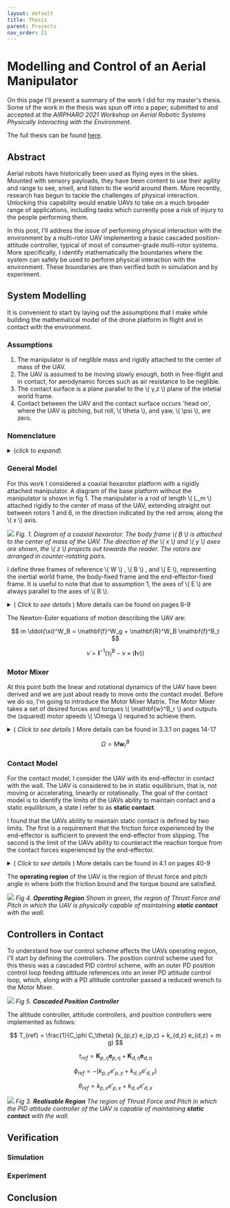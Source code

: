 ```yaml
---
layout: default
title: Thesis
parent: Projects
nav_order: 21
---
```

# **Modelling and Control of an Aerial Manipulator**
On this page I'll present a summary of the work I did for my master's thesis. Some of the work in the thesis was spun off into a paper, submitted to and accepted at the *AIRPHARO 2021 Workshop on Aerial Robotic Systems Physically Interacting with the Environment*.

The full thesis can be found [here](/assets/MSC_Thesis.pdf). 

## Abstract
Aerial robots have historically been used as flying eyes in the skies. Mounted with sensory payloads, they have been content to use their agility and range to see, smell, and listen to the world around them. More recently, research has begun to tackle the challenges of physical interaction. Unlocking this capability would enable UAVs to take on a much broader range of applications, including tasks which currently pose a risk of injury to the people performing them.

In this post, I'll address the issue of performing physical interaction with the environment by a multi-rotor UAV implementing a basic cascaded position-attitude controller, typical of most of consumer-grade multi-rotor systems. More specifically, I identify mathematically the boundaries where the system can safely be used to perform physical interaction with the environment. These boundaries are then verified both in simulation and by experiment.

## System Modelling
It is convenient to start by laying out the assumptions that I make while building the mathematical model of the drone platform in flight and in contact with the environment. 

### Assumptions
1. The manipulator is of neglible mass and rigidly attached to the center of mass of the UAV.
2. The UAV is assumed to be moving slowly enough, both in free-flight and in contact, for aerodynamic forces such as air resistance to be neglible.
3. The contact surface is a plane parallel to the \\( y,z \\) plane of the intetial world frame.
4. Contact between the UAV and the contact surface occurs 'head on', where the UAV is pitching, but roll, \\( \theta \\), and yaw, \\( \psi \\), are zero.

### Nomenclature 
<details>
<summary> (<i>click to expand</i>) </summary>

<table>
<colgroup>
<col width="10%" />
<col width="90%" />
</colgroup>
<thead>
<tr class="header">
<th>Symbol</th>
<th>Description</th>
</tr>
</thead>
<tbody>
<tr>
<td markdown="span"> $$ W $$ </td>
<td markdown="span"> The inertial world frame, fixed at some point in space</td>
</tr>
<tr>
<td markdown="span"> $$ B $$ </td>
<td markdown="span"> The body frame, fixed to the center of mass of the UAV</td>
</tr>
<tr>
<td markdown="span"> $$ E $$ </td>
<td markdown="span"> The end-effector frame, fixed to the tip of the manipulator</td>
</tr>
<tr>
<td markdown="span"> $$ {\xi}^\circ_\star $$ </td>
<td markdown="span"> The position of the origin of frame \\( \star \\) w.r.t. frame \\( \circ \\).  
\\( \xi^\circ_\star = \begin{bmatrix} x^\circ_\star & y^\circ_\star  & z^\circ_\star  \end{bmatrix}^T \\) </td>
</tr>
<tr>
<td markdown="span"> $$ \dot{\xi}^\circ_\star $$ </td>
<td markdown="span"> The velocity of the origin of frame \\( \star \\) w.r.t. frame \\( \circ \\).  
\\( \dot{\xi}^\circ_\star = \begin{bmatrix} \dot{x}^\circ_\star & \dot{y}^\circ_\star  & \dot{z}^\circ_\star  \end{bmatrix}^T \\) </td>
</tr>
<tr>
<td markdown="span"> $$ \ddot{\xi}^\circ_\star $$ </td>
<td markdown="span"> The acceleration of the origin of frame \\( \star \\) w.r.t. frame \\( \circ \\).  
\\( \ddot{\xi}^\circ_\star = \begin{bmatrix} \ddot{x}^\circ_\star & \ddot{y}^\circ_\star  & \ddot{z}^\circ_\star  \end{bmatrix}^T \\) </td>
</tr>
<tr>
<td markdown="span"> $$ R^\circ_\star $$ </td>
<td markdown="span"> The [rotation matrix](https://en.wikipedia.org/wiki/Rotation_formalisms_in_three_dimensions#Rotation_matrix) representing the orientation of frame $$\star$$ with respect to frame $$\circ$$.  </td>
</tr>
<tr>
<td markdown="span"> $$ \eta $$ </td>
<td markdown="span"> The euler angle parameterization of the orientation of the body frame with respect to the inertial frame.  
\\( \eta = \begin{bmatrix} \phi & \theta & \psi\end{bmatrix}^T \\) </td>
</tr>
<tr>
<td markdown="span"> $$ \dot{\eta} $$ </td>
<td markdown="span">  Time derivative of the euler angles.  
\\( \dot{\eta} = \begin{bmatrix} \dot{\phi} & \dot{\theta} & \dot{\psi} \end{bmatrix}^T \\) 
</td>
</tr>
<tr>
<td markdown="span"> $$ \nu $$ </td>
<td markdown="span">  Instantaneous angular velocity of the UAV with respect to the body frame.  
\\( \nu = \begin{bmatrix} p & q & r \end{bmatrix}^T \\)</td>
</tr>
<tr>
<td markdown="span"> $$ \dot{\nu} $$ </td>
<td markdown="span"> Instantaneous angular acceleration of the UAV with respect to the body frame.  
\\( \dot{\nu} = \begin{bmatrix} \dot{p} & \dot{q} & \dot{r} \end{bmatrix}^T \\)</td>
</tr>
<tr>
<td markdown="span"> $$ m $$ </td>
<td markdown="span"> The mass of the UAV </td>
</tr>
<tr>
<td markdown="span"> $$ g $$ </td>
<td markdown="span"> The acceleration due to gravity</td>
</tr>
<tr>
<td markdown="span"> $$ \textbf{I} $$ </td>
<td markdown="span"> The moment of inertia of the UAV</td>
</tr>
<tr>
<td markdown="span"> $$ f^\circ $$ </td>
<td markdown="span"> Force described in frame $$ \circ $$</td>
</tr>
<tr>
<td markdown="span"> $$ \tau^\circ $$ </td>
<td markdown="span"> Torque described in frame $$ \circ $$</td>
</tr>
<tr>
<td markdown="span"> $$ S_\alpha, C_\alpha, T_\alpha $$ </td>
<td markdown="span"> Shorthand for $$ \sin(\alpha), \cos(\alpha), \tan(\alpha) $$</td>
</tr>
</tbody>
</table>
</details>

### General Model
For this work I considered a coaxial hexarotor platform with a rigidly attached manipulator. A diagram of the base platform without the manipulator is shown in fig 1. The manipulator is a rod of length \\( L_m \\) attached rigidly to the center of mass of the UAV, extending straight out between rotors 1 and 6, in the direction indicated by the red arrow, along the \\( x \\) axis.

![](/assets/Thesis_page_4.png)
*Fig. 1.  Diagram of a coaxial hexarotor. The body frame  \\( B \\)  is attached to the center of mass of the UAV. The direction of the \\( x \\) and \\( y \\) axes are shown, the \\( z \\) projects out towards the reader. The rotors are arranged in counter-rotating pairs.*

I define three frames of reference \\( W \\) , \\( B \\) , and \\( E \\), representing the inertial world frame, the body-fixed frame and the end-effector-fixed frame. It is useful to note that due to assumption 1, the axes of \\( E \\) are always parallel to the axes of \\( B \\).

<details>
<summary> (<i> Click to see details </i>) More details can be found on pages 6-9</summary>

The six rotors are arranged as shown in fig. 1. Each rotor is centered at a point  
$$ \mathbf{r}^B_i = L_r \begin{bmatrix} \cos(60i - 30) \\ -\sin(60i - 30) \\ 0 \end{bmatrix} $$

where \( L_r \) is the distance from the center of mass of the UAV to the center of each rotor. The 
\( i^{th} \) rotor generates a force \( \mathbf{f}^B_i \) and a torque \( \tau^B_i \) given by  
$$ \mathbf{f}^B_i = k \begin{bmatrix} 0 \\ 0 \\ \omega^2_i \end{bmatrix} \tag{1} $$

$$ \tau^B_i = S(\mathbf{r}^B_i) \mathbf{f}^B_i + b \begin{bmatrix} 0 \\ 0 \\ \omega^2_i \end{bmatrix} + I_M \begin{bmatrix} 0 \\ 0 \\ \dot{\omega_i} \end{bmatrix} \tag{2} $$
where \( \omega_i \) is the angular velocity of the \( i^{th} \) rotor, \( k \) is the lift constant, \( b \) is the drag constant, \( I_M \) is the momnet of inertia of the rotor, and \( S(\cdot) \) maps a vector to its [skew symmetric matrix](https://en.wikipedia.org/wiki/Skew-symmetric_matrix).

The derivative motor term \( I_M \dot{\omega_i} \) is omitted from the rest of the derivation due to it's small value.

The total thrust force \( \mathbf{f}^B_t \) generated by the rotors is found by simply summing the various forces generated by each rotor. Due to the layout of the rotors on a coaxial multirotor, the force generated by each rotor occurs along the \( z \) axis of the body frame. The total thrust force then only has one non-zero component ( in \( B \) ) denoted \( T \).
$$ \mathbf{f}^B_t = \sum^6_{i = 1} \mathbf{f}^B_i = \begin{bmatrix} 0 \\ 0 \\ T \end{bmatrix} \tag{3} $$

The total torque is calculated in the same way.  
$$ \tau^B_t = \sum^6_{i = 1} \tau^B_i = \begin{bmatrix} \tau_\phi \\ \tau_\theta \\ \tau_\psi \end{bmatrix} \tag{4} $$
 
The total wrench generated by the UAV is a vector with 6 elements, 3 elements of force and 3 elements of torque. Of these 6 elements, 4 of them are non-zero, the thrust force along the \( z \) axis and torques around each of the axes of \( B \). The reduced wrench vector \( \mathbf{w}^B_r \) contains only these active elements.
$$ \mathbf{w}^B_{total} = \begin{bmatrix} \mathbf{f}^B_t \\ \tau^B_t \end{bmatrix} = \begin{bmatrix}0 \\ 0 \\ T \\ \tau_\phi \\ \tau_\theta \\ \tau_\psi \end{bmatrix} = \begin{bmatrix} 0 \\ 0 \\ \mathbf{w}^B_r \end{bmatrix} \tag{5} $$

The linear dynamics of the UAV in the inertial world frame \( W \) are given by  
$$ m \ddot{\xi}^W_B = \mathbf{f}^W_g + \mathbf{R}^W_B \mathbf{f}^B_t \tag{6} $$
where  
$$ \mathbf{f}^W_g = \begin{bmatrix} 0 \\ 0 \\ -mg \end{bmatrix} \tag{7}$$  
is the force of gravity and \( \mathbf{R}^W_B \) is the rotation matrix, presenting the orientation of \( B \) with respect to \( W \).

The rotation matrix \( \mathbf{R}^W_B\) is parameterized by \( \eta = \begin{bmatrix} \phi & \theta & \psi \end{bmatrix}^T \), using the [yaw-pitch-roll convention](https://en.wikipedia.org/wiki/Euler_angles#Tait%E2%80%93Bryan_angles).  

$$ \mathbf{R}^W_B = R_z (\psi) R_y (\theta) R_x (\phi) = \begin{bmatrix}C_\psi C_\theta  & C_\psi S_\phi S_\theta - C_\phi S_\psi  & S_\phi S_\psi + C_\phi C_\psi S_\theta \\ C_\theta S_\psi  & C_\phi C_\psi + S_\phi S_\psi S_\theta  & C_\phi S_\psi S_\theta - C_\psi S_\phi \\ -S_\theta  & C_\theta S_\phi  & C_\phi C_\theta\end{bmatrix} \tag{8} $$

where \( R_z (\psi) \) represents a rotation of \( \psi \) around the \( z \) axis, followed by \( R_y (\theta) \) around the new \( y \) axis and then \( R_x (\phi) \) around the final \( x \) axis. The inverse operation, that is the rotation matrix from the inertial frame to the body frame, is given by

$$ R^B_W = \left(R^W_B\right)^{-1} = \left(R^W_B\right)^T $$

by the general properties of rotation matrices.

Putting equations 3, 6, 7, and 8 together reveal the linear dynamics of the UAV

$$ m \ddot{\xi}^W_B = \begin{bmatrix}  T (S_\phi S_\psi + C_\phi C_\psi S_\theta) \\ -T (C_\psi S_\phi - C_\phi S_\psi S_\theta) \\ T C_\phi C_\theta - m g\end{bmatrix} \tag{9}$$

It's worth noting that, for the UAV to remain airborne, it needs to maintain zero acceleration along the \( z \) axis of the inertial frame \( W \). From equation 9,   

$$ m \ddot{z}^W_B = T C_\theta C_\phi - mg = 0 $$  

Solving for \( T \) to find the thrust required to hover, reveals  

$$ T_{hover} = \frac{mg}{C_\theta C_\phi} \tag{10} $$

The rotational dynamics of the UAV in \( B \) are given by 

$$ \mathbf{I}\dot{\nu} + \nu \times (\mathbf{I}\nu) = \tau^B_t \tag{11} $$
Solving equation 11 for the angular aceleration \( \dot{\nu} \), 

$$ \dot{\nu} = \mathbf{I}^{-1}\left(\tau^B_t - \nu \times \left(\mathbf{I}\nu\right)\right) $$

The transformation from the angular velocity of the UAV with respect to \( W \) to the angular velocity of the UAV with respect to \( B \) can be expressed as a matrix \( \mathbf{W}_\eta \). 

$$ \nu = \mathbf{W}_\eta \dot{\eta} $$ 

$$ \dot{\eta} = \mathbf{W}^{-1}_\eta \nu $$

where 

$$ \mathbf{W}_\eta = \begin{bmatrix} 1 & 0 & -S_\theta \\ 0 & C_\theta & C_\theta S_\phi \\ 0 & -S_\phi & C_\theta C_\phi \end{bmatrix} $$

</details>

The Newton-Euler equations of motion describing the UAV are:

$$ m \ddot{\xi}^W_B = \mathbf{f}^W_g + \mathbf{R}^W_B \mathbf{f}^B_t $$

$$ \dot{\nu} = \mathbf{I}^{-1}\left(\tau^B_t - \nu \times \left(\mathbf{I}\nu\right)\right) $$


### Motor Mixer

At this point both the linear and rotational dynamics of the UAV have been derived and we are just about ready to move onto the contact model. Before we do so, I'm going to introduce the Motor Mixer Matrix. The Motor Mixer takes a set of desired forces and torques \\( \mathbf{w}^B_r \\) and outputs the (squared) motor speeds \\( \Omega \\) required to achieve them.

<details>
<summary> (<i> Click to see details </i>) More details can be found in 3.3.1 on pages 14-17</summary>

It is evident from equations 2 and 3 that the force and torque are functions of the squared rotor speeds. This fact carries through to equation 6. It is convenient for future derivations to take a look at the reduced wrench vector \( \mathbf{w}^B_r \) w.r.t. the squared motor speeds.

First we define the vector \( \Omega \) to be the vector of squared motor speeds.

$$ \Omega = \begin{bmatrix} \omega^2_1 \\ \omega^2_2 \\ \cdots \\ \omega^2_6 \end{bmatrix} $$

It is now possible to descibe the reduced wrench vector as a function of \( \Omega \).

$$ \mathbf{w}^B_r = \mathbf{J} \Omega $$

where \( \mathbf{J} \in \mathbb{R}^{4 \times 6} \) is the Jacobian of \( \mathbf{w}^B_r \) w.r.t. \( \Omega \). The pseudoinverse of the Jacobian

$$ M = J^+ $$ 

is called the motor mixer matrix and maps some reduced wrench to the (squared) rotor speeds required to achieve it.

</details>

$$ \Omega = M\mathbf{w}^B_r $$

### Contact Model

For the contact model, I consider the UAV with its end-effector in contact with the wall. The UAV is considered to be in static equilibrium, that is, not moving or accelerating, linearlly or rotationally. The goal of the contact model is to identify the limits of the UAVs ability to maintain contact and a static equilibrium, a state I refer to as **static contact**.

I found that the UAVs ability to maintain static contact is defined by two limits. The first is a requirement that the friction force experienced by the end-effector is sufficient to prevent the end-effector from slipping. The second is the limit of the UAVs ability to counteract the reaction torque from the contact forces experienced by the end-effector. 

<details>
<summary> (<i> Click to see details </i>) More details can be found in 4.1 on pages 40-9</summary>

As the UAV applies a force on the wall, a countervailing force is applied on the end-effector of the UAV. This force is made up of two parts, a normal force and a friction force. The normal force, on the other hand, works to prevent the end-effector from penetrating the contact surface. The friction force occurs parallel to the contact surface and works to prevent the end-effector from slipping along the wall. The magnitude of the force of friction is proportional to the normal force.

From assumption 3 it follows that the contact force experienced by the UAV at the end-effector is,

$$ \mathbf{f}^W_c = \begin{bmatrix} f_n \\ f_{f,y} \\ f_{f,z} \end{bmatrix} $$

During static contact the following must be true,

$$ \lvert f_f \rvert  \leq \mu \lvert f_n \rvert $$

When the UAV is in static contact with the wall, 

$$ m \ddot{\xi}^W_B = \mathbf{f}^W_g + \mathbf{R}^W_B \mathbf{f}^B_t + \mathbf{f}^W_c = 0$$
$$ \mathbf{f}^W_c =-\mathbf{f}^W_g - \mathbf{R}^W_B \mathbf{f}^B_t = \left\lbrack\begin{array}{c} -T(S_\phi S_\psi + C_\phi C_\psi S_\theta) \\ -T(C_\phi S_\psi S_\theta - C_\psi S_\phi) \\ -T C_\phi C_\theta+m g\end{array}\right\rbrack $$

where T is the thrust force generated by the UAV. 

Applying assumption 4 and the friction inequality reveal the limits imposed by friction of the UAVs ability to maintain static contact.

$$ \lvert T C_\theta - m g \rvert \leq \mu \lvert T S_\theta \rvert $$


![](/assets/friction_bound_0_7.png)
*Fig 2.* ***Friction Bound*** *The yellow region represents the region of thrust force and pitch angle where the friction force is large enough to prevent the end-effector froms slipping along the wall. The yellow region is plotted with \\(\mu=0.7\\).*

Friction does not provide the only limit to the UAVs ability to maintain static contact. The UAV must also be able to counteract the reaction torque from the contact forces applied at the end effector. The reaction torque is given by,

$$ \tau^B_c = S\left( \xi^B_E \right) \mathbf{R}^B_W \mathbf{f}^W_c = L_m \left\lbrack\begin{array}\\ 0 \\ T - m g C_\theta \\ 0 \end{array} \right\rbrack $$ 

To assess the limits of the UAVs ability to counteract the reaction torque, we set the desired wrench and pass it through the motor mixer.

$$ \Omega_c = M \mathbf{w}^B_r = \mathbf{M} \begin{bmatrix} T \\ -\tau^B_c \end{bmatrix} = \frac{1}{6k}\left\lbrack\begin{array}{l}
T + \sqrt{3} s_{mr} (T -  m g C_\theta) \\
T \\
T - \sqrt{3} s_{mr} (T -  m g C_\theta) \\
T - \sqrt{3} s_{mr} (T -  m g C_\theta) \\
T \\
T + \sqrt{3} s_{mr} (T -  m g C_\theta) \\
\end{array}\right\rbrack $$

where \\(s_{mr} = L_m/L_r \\) is the ratio of manipulator length to rotor length.

The standard layout for coplanar multirotor craft uses brushless dc motors configured to run in only one direction. This fact requires the rotor speeds (and their squares) to be non-negative. Of particular note here, the 3rd and 4th rotor speeds.

$$ T - \sqrt{3} s_{mr} (T - m g C_\theta) \geq 0 $$

![](/assets/torque_bound.png)
*Fig 3.* ***Torque Bound*** *The blue region represents the region of thrust force and pitch angle in which the UAV is capable of counteracting the reaction torque on the UAV from contact. Outside of this region, the UAV is unable to maintain its orientation and will begin to pitch into the wall. The blue region is plotted with \\(s_{mr} = 2\\), the yellow and cyan dashed lines represent \\(s_{mr}=1.5\\) and \\(s_{mr}=3.4\\) respectively.*

</details>

The **operating region** of the UAV is the region of thrust force and pitch angle in where both the friction bound and the torque bound are satisfied.

![](/assets/theta_lim_contour_0_7.png)
*Fig 4.* ***Operating Region*** *Shown in green, the region of Thrust Force and Pitch in which the UAV is physically capable of maintaining* ***static contact*** *with the wall.*


## Controllers in Contact
To understand how our control scheme affects the UAVs operating region, I'll start by defining the controllers. The position control scheme used for this thesis was a cascaded PID control scheme, with an outer PD position control loop feeding attitude references into an inner PD attitude control loop, which, along with a PD altitude controller passed a reduced wrench to the Motor Mixer.

![](/assets/ctrl_schematic.png)
*Fig 5.* ***Cascaded Position Controller***

The altitude controller, attitude controllers, and position controllers were implemented as follows:

$$ T_{ref} = \frac{1}{C_\phi C_\theta} (k_{p,z} e_{p,z} + k_{d,z} e_{d,z} + m g) $$
 
$$ \tau_{ref} = \mathbf{K}_{p,\eta} \mathbf{e}_{p,\eta} + \mathbf{K}_{d,\eta} \mathbf{e}_{d,\eta} $$
 
$$ \phi_{ref} = - (k_{p,y} e'_{p,y} + k_{d,y} e'_{d,y} )$$
 
$$ \theta_{ref} = k_{p,x} e'_{p,x} + k_{d,x} e'_{d,x} $$
  

![](/assets/real_reg_0_7.png)
*Fig 3.* ***Realisable Region*** *The region of Thrust Force and Pitch in which the PID attitude controller of the UAV is capable of maintaining* ***static contact*** *with the wall.*

## Verification

### Simulation

### Experiment

## Conclusion


